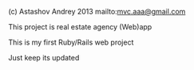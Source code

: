(c) Astashov Andrey 2013 mailto:mvc.aaa@gmail.com

This project is real estate agency (Web)app 

This is my first Ruby/Rails web project

Just keep its updated




